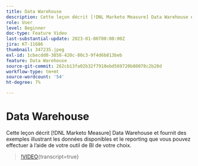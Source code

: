 ```yaml
---
title: Data Warehouse
description: Cette leçon décrit [!DNL Marketo Measure] Data Warehouse et fournit des exemples illustrant les données disponibles et le reporting que vous pouvez effectuer à l’aide de votre outil de BI de votre choix.
role: User
level: Beginner
doc-type: Feature Video
last-substantial-update: 2023-01-06T00:00:00Z
jira: KT-11686
thumbnail: 347235.jpeg
exl-id: 1cbecdd0-3858-420c-80c3-9f4d6b813beb
feature: Data Warehouse
source-git-commit: 262cb13fa02b32f7918ebd569720b80078c2b28d
workflow-type: tm+mt
source-wordcount: '54'
ht-degree: 7%

---
```


# Data Warehouse

Cette leçon décrit [!DNL Marketo Measure] Data Warehouse et fournit des exemples illustrant les données disponibles et le reporting que vous pouvez effectuer à l’aide de votre outil de BI de votre choix.

>[!VIDEO](https://video.tv.adobe.com/v/347235/?learn=on){transcript=true}
